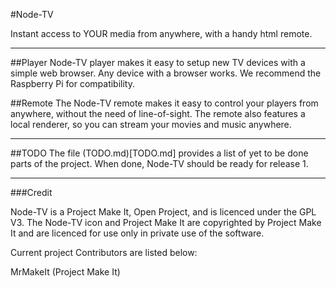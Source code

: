 #Node-TV

Instant access to YOUR media from anywhere, with a handy html remote.

-----

##Player
Node-TV player makes it easy to setup new TV devices with a simple web browser.  Any device with a browser works.  We recommend the Raspberry Pi for compatibility.

##Remote
The Node-TV remote makes it easy to control your players from anywhere, without the need of line-of-sight.  The remote also features a local renderer, so you can stream your movies and music anywhere.

---

##TODO
The file (TODO.md)[TODO.md] provides a list of yet to be done parts of the project.  When done, Node-TV should be ready for release 1.

---

###Credit

Node-TV is a Project Make It, Open Project, and is licenced under the GPL V3.  The Node-TV icon and Project Make It are copyrighted by Project Make It and are licenced for use only in private use of the software.

Current project Contributors are listed below:

MrMakeIt (Project Make It)
